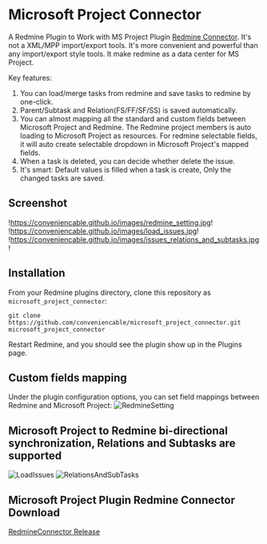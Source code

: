 # Microsoft Project Connector

A Redmine Plugin to Work with MS Project Plugin [Redmine Connector](https://conveniencable.com/download). It's not a XML/MPP import/export tools. It's more convenient and powerful than any import/export style tools. It make redmine as a data center for MS Project.

Key features:
1. You can load/merge tasks from redmine and save tasks to redmine by one-click.
2. Parent/Subtask and Relation(FS/FF/SF/SS) is saved automatically.
3. You can almost mapping all the standard and custom fields between Microsoft Project and Redmine. The Redmine project members is auto loading to Microsoft Project as resources. For redmine selectable fields, it will auto create selectable dropdown in Microsoft Project's mapped fields.
4. When a task is deleted, you can decide whether delete the issue. 
5. It's smart: Default values is filled when a task is create, Only the changed tasks are saved.


## Screenshot

!https://conveniencable.github.io/images/redmine_setting.jpg!
!https://conveniencable.github.io/images/load_issues.jpg!
!https://conveniencable.github.io/images/issues_relations_and_subtasks.jpg!


## Installation

From your Redmine plugins directory, clone this repository as `microsoft_project_connector`:

    git clone https://github.com/conveniencable/microsoft_project_connector.git microsoft_project_connector

Restart Redmine, and you should see the plugin show up in the Plugins page.


## Custom fields mapping

Under the plugin configuration options, you can set field mappings between Redmine and Microsoft Project:
![RedmineSetting](https://conveniencable.github.io/images/redmine_setting.jpg)

## Microsoft Project to Redmine bi-directional synchronization, Relations and Subtasks are supported
![LoadIssues](https://conveniencable.github.io/images/load_issues.jpg)
![RelationsAndSubTasks](https://conveniencable.github.io/images/issues_relations_and_subtasks.jpg)


## Microsoft Project Plugin Redmine Connector Download
[RedmineConnector Release](https://github.com/conveniencable/RedmineConnectorRelease/releases)
